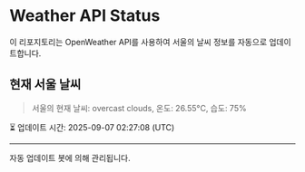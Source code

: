 
# Weather API Status

이 리포지토리는 OpenWeather API를 사용하여 서울의 날씨 정보를 자동으로 업데이트합니다.

## 현재 서울 날씨
> 서울의 현재 날씨: overcast clouds, 온도: 26.55°C, 습도: 75%

⏳ 업데이트 시간: 2025-09-07 02:27:08 (UTC)

---
자동 업데이트 봇에 의해 관리됩니다.
